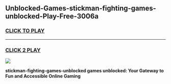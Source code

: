 
## Unblocked-Games-stickman-fighting-games-unblocked-Play-Free-3006a
<h3>
<a href="https://premium76.site?title=stickman-fighting-games-unblocked&ref=23A">CLICK TO PLAY</a></h3>
<hr>

<h3>
<a href="https://premium76.site?title=stickman-fighting-games-unblocked&ref=23A">CLICK 2 PLAY</a>
  
</h3>

<a href="https://premium76.site?title=stickman-fighting-games-unblocked&ref=23A"><img src="https://clearcache.store/games.png"></a>


**stickman-fighting-games-unblocked games unblocked: Your Gateway to Fun and Accessible Online Gaming**
